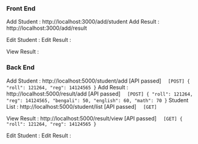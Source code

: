 ### Front End
Add Student		: http://localhost:3000/add/student
Add Result		: http://localhost:3000/add/result

Edit Student	:
Edit Result		:

View Result		: 

### Back End
Add Student		: http://localhost:5000/student/add		[API passed] 
`	[POST]
	{
		"roll": 121264,
		"reg": 14124565
	}
`
Add Result		: http://localhost:5000/result/add		[API passed]
`	[POST]
	{
		"roll": 121264,
		"reg": 14124565,
		"bengali": 50,
		"english": 60,
		"math": 70
	}
`
Student List	: http://localhost:5000/student/list	[API passed]
`	[GET]
`

View Result		: http://localhost:5000/result/view		[API passed]
`	[GET]
	{
		"roll": 121264,
		"reg": 14124565
	}
`

Edit Student	:
Edit Result		: 